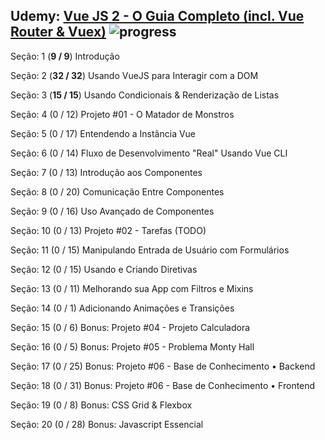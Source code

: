 ## Udemy: [Vue JS 2 - O Guia Completo (incl. Vue Router & Vuex)](https://www.udemy.com/vue-js-completo)  ![progress](http://progressed.io/bar/18?title=completed "progress")

Seção: 1
(**9 / 9**)
Introdução

Seção: 2
(**32 / 32**)
Usando VueJS para Interagir com a DOM

Seção: 3
(**15 / 15**)
Usando Condicionais & Renderização de Listas

Seção: 4
(0 / 12)
Projeto #01 - O Matador de Monstros

Seção: 5
(0 / 17)
Entendendo a Instância Vue

Seção: 6
(0 / 14)
Fluxo de Desenvolvimento "Real" Usando Vue CLI

Seção: 7
(0 / 13)
Introdução aos Componentes

Seção: 8
(0 / 20)
Comunicação Entre Componentes

Seção: 9
(0 / 16)
Uso Avançado de Componentes

Seção: 10
(0 / 13)
Projeto #02 - Tarefas (TODO)

Seção: 11
(0 / 15)
Manipulando Entrada de Usuário com Formulários

Seção: 12
(0 / 15)
Usando e Criando Diretivas

Seção: 13
(0 / 11)
Melhorando sua App com Filtros e Mixins

Seção: 14
(0 / 1)
Adicionando Animações e Transições

Seção: 15
(0 / 6)
Bonus: Projeto #04 - Projeto Calculadora

Seção: 16
(0 / 5)
Bonus: Projeto #05 - Problema Monty Hall

Seção: 17
(0 / 25)
Bonus: Projeto #06 - Base de Conhecimento • Backend

Seção: 18
(0 / 31)
Bonus: Projeto #06 - Base de Conhecimento • Frontend

Seção: 19
(0 / 8)
Bonus: CSS Grid & Flexbox

Seção: 20
(0 / 28)
Bonus: Javascript Essencial